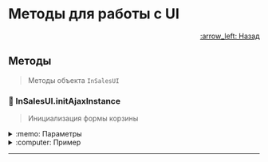 # Методы для работы с UI

<p align="right">
 <a href="https://github.com/liquid-hub/insales-common-js-v2-api">
 :arrow_left: Назад</a>
</p>

## Методы

> Методы объекта `InSalesUI`

### :hammer: InSalesUI.initAjaxInstance

> Инициализация формы корзины

<details>
<summary>:memo: Параметры</summary>

```js
/*
* @param {jquery} jquery объект
*/

InSalesUI.initAjaxInstance($(".js-dynamic_basket"));
```
</details>
<details>
<summary>:computer: Пример</summary>

```js
EventBus.subscribe("update_items:insales:cart", function(cart) {
  $(".js-dynamic_basket").html(Template.render(cart, "dynamic_basket"));
  InSalesUI.initAjaxInstance($(".js-dynamic_basket"));
});
```
</details>

---
